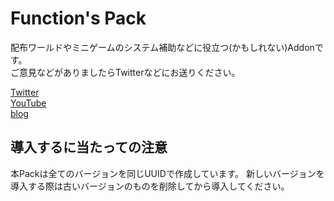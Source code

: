 # Function's Pack
配布ワールドやミニゲームのシステム補助などに役立つ(かもしれない)Addonです。<br>
ご意見などがありましたらTwitterなどにお送りください。

[Twitter](https://twitter.com/GamenetZero)<br>
[YouTube](https://youtube.com/ZeroGameShow)<br>
[blog](http://zenero.cf/)<br>

## 導入するに当たっての注意
本Packは全てのバージョンを同じUUIDで作成しています。
新しいバージョンを導入する際は古いバージョンのものを削除してから導入してください。
